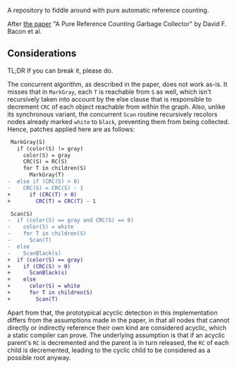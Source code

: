 A repository to fiddle around with pure automatic reference counting.

After [the paper](./papers/Bacon03Pure.pdf) "A Pure Reference Counting Garbage Collector" by David F. Bacon et al.

Considerations
--------------

TL;DR If you can break it, please do.

The concurrent algorithm, as described in the paper, does not work as-is. It misses that in `MarkGray`, each `T` is reachable from `S` as well, which isn't recursively taken into account by the else clause that is responsible to decrement `CRC` of each object reachable from within the graph. Also, unlike its synchronous variant, the concurrent `Scan` routine recursively recolors nodes already marked `white` to `black`, preventing them from being collected. Hence, patches applied here are as follows:

```diff
 MarkGray(S)
   if (color(S) != gray)
     color(S) = gray
     CRC(S) = RC(S)
     for T in children(S)
       MarkGray(T)
-  else if (CRC(S) > 0)
-    CRC(S) = CRC(S) - 1
+      if (CRC(T) > 0)
+        CRC(T) = CRC(T) - 1

 Scan(S)
-  if (color(S) == gray and CRC(S) == 0)
-    color(S) = white
-    for T in children(S)
-      Scan(T)
-  else
-    ScanBlack(s)
+  if (color(S) == gray)
+    if (CRC(S) > 0)
+      ScanBlack(s)
+    else
+      color(S) = white
+      for T in children(S)
+        Scan(T)
```

Apart from that, the prototypical acyclic detection in this implementation differs from the assumptions made in the paper, in that all nodes that cannot directly or indirectly reference their own kind are considered acyclic, which a static compiler can prove. The underlying assumption is that if an acyclic parent's `RC` is decremented and the parent is in turn released, the `RC` of each child is decremented, leading to the cyclic child to be considered as a possible root anyway.
